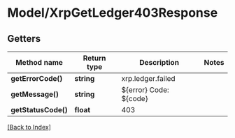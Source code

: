 # Model/XrpGetLedger403Response

## Getters

Method name | Return type | Description | Notes
------------ | ------------- | ------------- | -------------
**getErrorCode()** | **string** | xrp.ledger.failed |
**getMessage()** | **string** | ${error} Code: ${code} |
**getStatusCode()** | **float** | 403 |

[[Back to Index]](../index.md)
